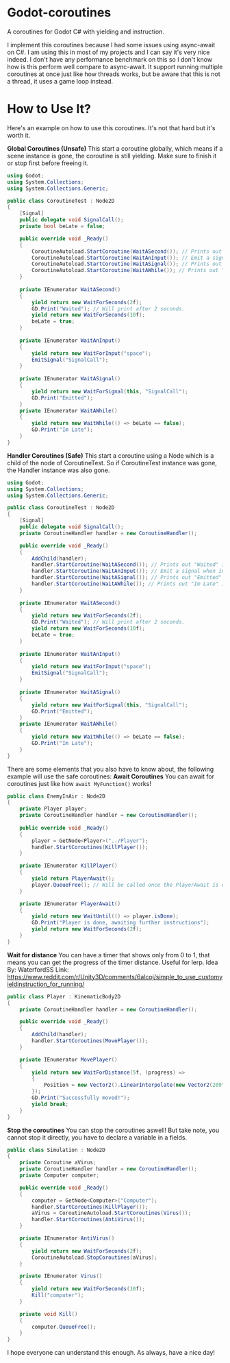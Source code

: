 # Godot-coroutines
A coroutines for Godot C# with yielding and instruction.

I implement this coroutines because I had some issues using async-await on C#. I am using this in most of my projects and I can say it's very nice indeed. I don't have any performance benchmark on this so I don't know how is this perform well compare to async-await. It support running multiple coroutines at once just like how threads works, but be aware that this is not a thread, it uses a game loop instead.

# How to Use It?

Here's an example on how to use this coroutines. It's not that hard but it's worth it.

**Global Coroutines (Unsafe)**
This start a coroutine globally, which means if a scene instance is gone, the coroutine is still yielding. Make sure to finish it or stop first before freeing it.
```c#
using Godot;
using System.Collections;
using System.Collections.Generic;

public class CoroutineTest : Node2D 
{
    [Signal]
    public delegate void SignalCall();
    private bool beLate = false;

    public override void _Ready() 
    {
        CoroutineAutoload.StartCoroutine(WaitASecond()); // Prints out "Waited" if 2 seconds has passed out
        CoroutineAutoload.StartCoroutine(WaitAnInput()); // Emit a signal when input was pressed
        CoroutineAutoload.StartCoroutine(WaitASignal()); // Prints out "Emitted" if User pressed space Button
        CoroutineAutoload.StartCoroutine(WaitAWhile()); // Prints out "Im Late" if the condition isn't met
    }
    
    private IEnumerator WaitASecond() 
    {
        yield return new WaitForSeconds(2f);
        GD.Print("Waited"); // Will print after 2 seconds.
        yield return new WaitForSeconds(10f);
        beLate = true;
    }
    
    private IEnumerator WaitAnInput() 
    {
        yield return new WaitForInput("space");
        EmitSignal("SignalCall");
    }
    
    private IEnumerator WaitASignal() 
    {
        yield return new WaitForSignal(this, "SignalCall");
        GD.Print("Emitted");
    }
    private IEnumerator WaitAWhile() 
    {
        yield return new WaitWhile(() => beLate == false);
        GD.Print("Im Late");
    }
}
```
**Handler Coroutines (Safe)**
This start a coroutine using a Node which is a child of the node of CoroutineTest. So if CoroutineTest instance was gone, the Handler instance was also gone.
```c#
using Godot;
using System.Collections;
using System.Collections.Generic;

public class CoroutineTest : Node2D 
{
    [Signal]
    public delegate void SignalCall();
    private CoroutineHandler handler = new CoroutineHandler();

    public override void _Ready() 
    {
        AddChild(handler);
        handler.StartCoroutine(WaitASecond()); // Prints out "Waited" if 2 seconds has passed out
        handler.StartCoroutine(WaitAnInput()); // Emit a signal when input was pressed
        handler.StartCoroutine(WaitASignal()); // Prints out "Emitted" if User pressed space Button
        handler.StartCoroutine(WaitAWhile()); // Prints out "Im Late" if the condition isn't met
    }
    
    private IEnumerator WaitASecond() 
    {
        yield return new WaitForSeconds(2f);
        GD.Print("Waited"); // Will print after 2 seconds.
        yield return new WaitForSeconds(10f);
        beLate = true;
    }
    
    private IEnumerator WaitAnInput() 
    {
        yield return new WaitForInput("space");
        EmitSignal("SignalCall");
    }
    
    private IEnumerator WaitASignal() 
    {
        yield return new WaitForSignal(this, "SignalCall");
        GD.Print("Emitted");
    }
    private IEnumerator WaitAWhile() 
    {
        yield return new WaitWhile(() => beLate == false);
        GD.Print("Im Late");
    }
}
```

There are some elements that you also have to know about, the following example will use the safe coroutines:
**Await Coroutines**
You can await for coroutines just like how `await MyFunction()` works!
```c#
public class EnemyInAir : Node2D
{
    private Player player;
    private CoroutineHandler handler = new CoroutineHandler();
    
    public override void _Ready()
    {
        player = GetNode<Player>("../Player");
        handler.StartCoroutines(KillPlayer());   
    }

    private IEnumerator KillPlayer() 
    {
        yield return PlayerAwait(); 
        player.QueueFree(); // Will be called once the PlayerAwait is done!
    }

    private IEnumerator PlayerAwait()
    {
        yield return new WaitUntil(() => player.isDone);
        GD.Print("Player is done, awaiting further instructions");
        yield return new WaitForSeconds(2f);
    }
}
```

**Wait for distance**
You can have a timer that shows only from 0 to 1, that means you can get the progress of the timer distance. Useful for lerp.
Idea By: WaterfordSS
Link: https://www.reddit.com/r/Unity3D/comments/6alcoj/simple_to_use_customyieldinstruction_for_running/

```c#
public class Player : KinematicBody2D
{
    private CoroutineHandler handler = new CoroutineHandler();

    public override void _Ready()
    {
        AddChild(handler);
        handler.StartCoroutines(MovePlayer());
    }

    private IEnumerator MovePlayer() 
    {
        yield return new WaitForDistance(5f, (progress) => 
        {
            Position = new Vector2().LinearInterpolate(new Vector2(209f, 74f), progress);
        });
        GD.Print("Successfully moved!");
        yield break;
    }
}
```

**Stop the coroutines**
You can stop the coroutines aswell! But take note, you cannot stop it directly, you have to declare a variable in a fields.
```c#
public class Simulation : Node2D
{
    private Coroutine aVirus;
    private CoroutineHandler handler = new CoroutineHandler();
    private Computer computer;

    public override void _Ready()
    {
        computer = GetNode<Computer>("Computer");
        handler.StartCoroutines(KillPlayer());
        aVirus = CoroutineAutoload.StartCoroutines(Virus());
        handler.StartCoroutines(AntiVirus());
    }

    private IEnumerator AntiVirus()
    {
        yield return new WaitForSeconds(2f);
        CoroutineAutoload.StopCoroutines(aVirus);
    }

    private IEnumerator Virus()
    {
        yield return new WaitForSeconds(10f);
        Kill("computer");
    }

    private void Kill() 
    {
        computer.QueueFree();
    }
}

```

I hope everyone can understand this enough. As always, have a nice day!

